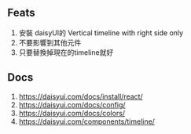 ## Feats
1. 安裝 daisyUI的 Vertical timeline with right side only
2. 不要影響到其他元件
3. 只要替換掉現在的timeline就好

## Docs
1. https://daisyui.com/docs/install/react/
2. https://daisyui.com/docs/config/
3. https://daisyui.com/docs/colors/
4. https://daisyui.com/components/timeline/